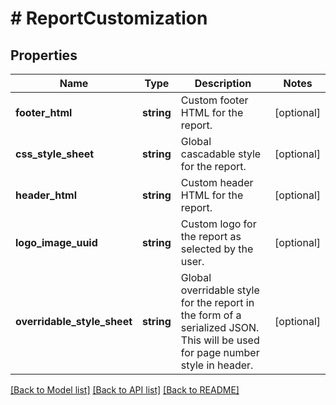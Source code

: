 # # ReportCustomization

## Properties

Name | Type | Description | Notes
------------ | ------------- | ------------- | -------------
**footer_html** | **string** | Custom footer HTML for the report. | [optional]
**css_style_sheet** | **string** | Global cascadable style for the report. | [optional]
**header_html** | **string** | Custom header HTML for the report. | [optional]
**logo_image_uuid** | **string** | Custom logo for the report as selected by the user. | [optional]
**overridable_style_sheet** | **string** | Global overridable style for the report in the form of a serialized JSON. This will be used for page number style in header. | [optional]

[[Back to Model list]](../../README.md#models) [[Back to API list]](../../README.md#endpoints) [[Back to README]](../../README.md)
